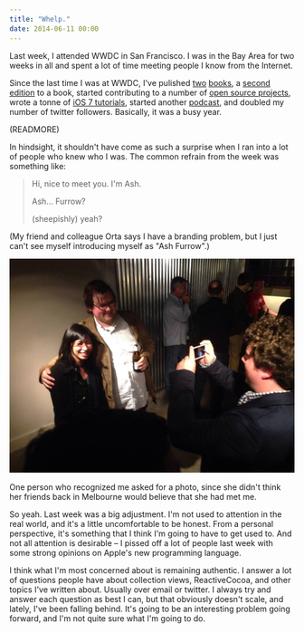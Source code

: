 ```yaml
---
title: "Whelp."
date: 2014-06-11 00:00
---
```


Last week, I attended WWDC in San Francisco. I was in the Bay Area for two weeks in all and spent a lot of time meeting people I know from the Internet.

Since the last time I was at WWDC, I've pulished [two](https://leanpub.com/iosfrp) [books](https://leanpub.com/your-first-ios-app), a [second edition](http://www.amazon.com/gp/product/B00IHZKDCU/ref=as_li_tl?ie=UTF8&camp=1789&creative=390957&creativeASIN=B00IHZKDCU&linkCode=as2&tag=ashfur-20) to a book, started contributing to a number of [open source projects](https://github.com/ashfurrow/), wrote a tonne of [iOS 7 tutorials](http://www.teehanlax.com/blog/author/ash/), started another [podcast](http://notificationcenter.tv), and doubled my number of twitter followers. Basically, it was a busy year.

(READMORE)

In hindsight, it shouldn't have come as such a surprise when I ran into a lot of people who knew who I was. The common refrain from the week was something like:

> Hi, nice to meet you. I'm Ash.
> 
> Ash... Furrow?
> 
> (sheepishly) yeah?

(My friend and colleague Orta says I have a branding problem, but I just can't see myself introducing myself as "Ash Furrow".)

 ![](/img/import/blog/whelp/FC033F1F82AD4EEC89A67F06DDF4C18C.jpg)

One person who recognized me asked for a photo, since she didn't think her friends back in Melbourne would believe that she had met me.

So yeah. Last week was a big adjustment. I'm not used to attention in the real world, and it's a little uncomfortable to be honest. From a personal perspective, it's something that I think I'm going to have to get used to. And not all attention is desirable – I pissed off a lot of people last week with some strong opinions on Apple's new programming language.

I think what I'm most concerned about is remaining authentic. I answer a lot of questions people have about collection views, ReactiveCocoa, and other topics I've written about. Usually over email or twitter. I always try and answer each question as best I can, but that obviously doesn't scale, and lately, I've been falling behind. It's going to be an interesting problem going forward, and I'm not quite sure what I'm going to do.

